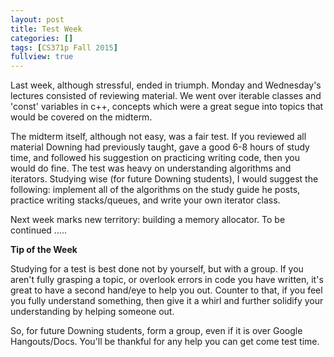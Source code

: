 ```yaml
---
layout: post
title: Test Week
categories: []
tags: [CS371p Fall 2015]
fullview: true
---
```


Last week, although stressful, ended in triumph. Monday and Wednesday's lectures consisted of reviewing material. We went over iterable classes and 'const' variables in c++, concepts which were a great segue into topics that would be covered on the midterm.

The midterm itself, although not easy, was a fair test. If you reviewed all material Downing had previously taught, gave a good 6-8 hours of study time, and followed his suggestion on practicing writing code, then you would do fine. The test was heavy on understanding algorithms and iterators. Studying wise (for future Downing students), I would suggest the following: implement all of the algorithms on the study guide he posts, practice writing stacks/queues, and write your own iterator class.

Next week marks new territory: building a memory allocator. To be continued .....

**Tip of the Week**

Studying for a test is best done not by yourself, but with a group. If you aren't fully grasping a topic, or overlook errors in code you have written, it's great to have a second hand/eye to help you out. Counter to that, if you feel you fully understand something, then give it a whirl and further solidify your understanding by helping someone out. 

So, for future Downing students, form a group, even if it is over Google Hangouts/Docs. You'll be thankful for any help you can get come test time.

